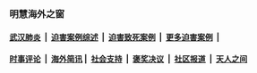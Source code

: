 
### 明慧海外之窗

####  [武汉肺炎](indexes/365.md?t=04022100) &nbsp;|&nbsp;  [迫害案例综述](indexes/328.md?t=04022100) &nbsp;|&nbsp; [迫害致死案例](indexes/277.md?t=04022100)  &nbsp;|&nbsp; [更多迫害案例](indexes/81.md?t=04022100)  &nbsp;|&nbsp; 
####  [时事评论](indexes/19.md?t=04022100) &nbsp;|&nbsp; [海外简讯](indexes/245.md?t=04022100)&nbsp;|&nbsp;  [社会支持](indexes/140.md?t=04022100) &nbsp;|&nbsp; [褒奖决议](indexes/282.md?t=04022100) &nbsp;|&nbsp; [社区报道](indexes/91.md?t=04022100)  &nbsp;|&nbsp; [天人之间](indexes/78.md?t=04022100) 

